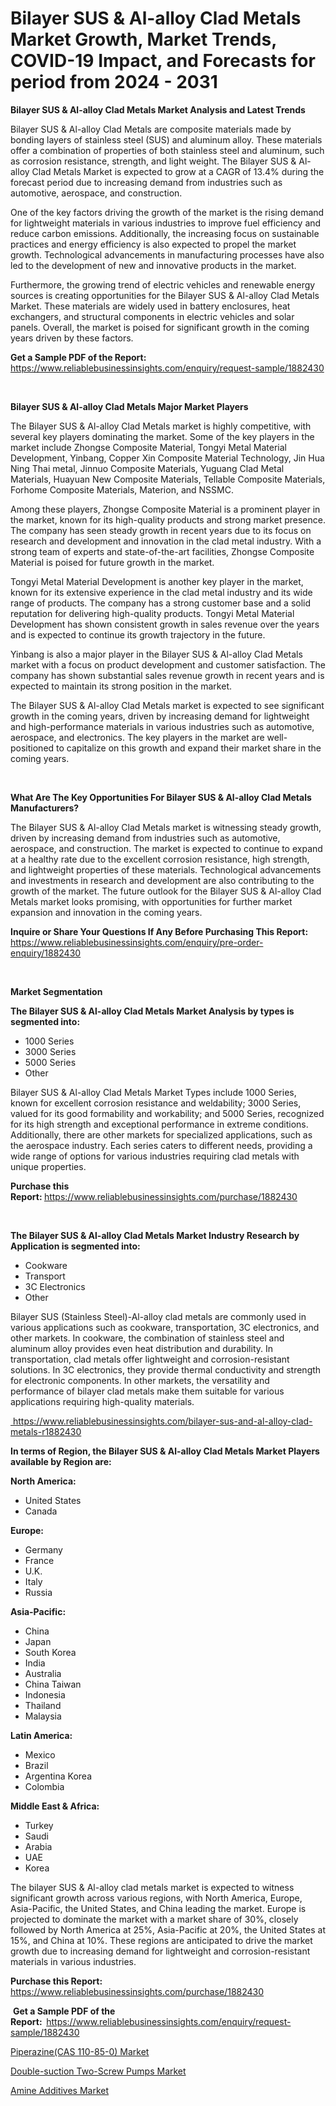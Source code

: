 <p><h1>Bilayer SUS & Al-alloy Clad Metals Market Growth, Market Trends, COVID-19 Impact, and Forecasts for period from 2024 - 2031</h1></p><p><strong>Bilayer SUS & Al-alloy Clad Metals Market Analysis and Latest Trends</strong></p>
<p><p>Bilayer SUS & Al-alloy Clad Metals are composite materials made by bonding layers of stainless steel (SUS) and aluminum alloy. These materials offer a combination of properties of both stainless steel and aluminum, such as corrosion resistance, strength, and light weight. The Bilayer SUS & Al-alloy Clad Metals Market is expected to grow at a CAGR of 13.4% during the forecast period due to increasing demand from industries such as automotive, aerospace, and construction.</p><p>One of the key factors driving the growth of the market is the rising demand for lightweight materials in various industries to improve fuel efficiency and reduce carbon emissions. Additionally, the increasing focus on sustainable practices and energy efficiency is also expected to propel the market growth. Technological advancements in manufacturing processes have also led to the development of new and innovative products in the market.</p><p>Furthermore, the growing trend of electric vehicles and renewable energy sources is creating opportunities for the Bilayer SUS & Al-alloy Clad Metals Market. These materials are widely used in battery enclosures, heat exchangers, and structural components in electric vehicles and solar panels. Overall, the market is poised for significant growth in the coming years driven by these factors.</p></p>
<p><strong>Get a Sample PDF of the Report:&nbsp;</strong> <a href="https://www.reliablebusinessinsights.com/enquiry/request-sample/1882430">https://www.reliablebusinessinsights.com/enquiry/request-sample/1882430</a></p>
<p>&nbsp;</p>
<p><strong>Bilayer SUS & Al-alloy Clad Metals Major Market Players</strong></p>
<p><p>The Bilayer SUS & Al-alloy Clad Metals market is highly competitive, with several key players dominating the market. Some of the key players in the market include Zhongse Composite Material, Tongyi Metal Material Development, Yinbang, Copper Xin Composite Material Technology, Jin Hua Ning Thai metal, Jinnuo Composite Materials, Yuguang Clad Metal Materials, Huayuan New Composite Materials, Tellable Composite Materials, Forhome Composite Materials, Materion, and NSSMC.</p><p>Among these players, Zhongse Composite Material is a prominent player in the market, known for its high-quality products and strong market presence. The company has seen steady growth in recent years due to its focus on research and development and innovation in the clad metal industry. With a strong team of experts and state-of-the-art facilities, Zhongse Composite Material is poised for future growth in the market.</p><p>Tongyi Metal Material Development is another key player in the market, known for its extensive experience in the clad metal industry and its wide range of products. The company has a strong customer base and a solid reputation for delivering high-quality products. Tongyi Metal Material Development has shown consistent growth in sales revenue over the years and is expected to continue its growth trajectory in the future.</p><p>Yinbang is also a major player in the Bilayer SUS & Al-alloy Clad Metals market with a focus on product development and customer satisfaction. The company has shown substantial sales revenue growth in recent years and is expected to maintain its strong position in the market.</p><p>The Bilayer SUS & Al-alloy Clad Metals market is expected to see significant growth in the coming years, driven by increasing demand for lightweight and high-performance materials in various industries such as automotive, aerospace, and electronics. The key players in the market are well-positioned to capitalize on this growth and expand their market share in the coming years.</p></p>
<p>&nbsp;</p>
<p><strong>What Are The Key Opportunities For Bilayer SUS & Al-alloy Clad Metals Manufacturers?</strong></p>
<p><p>The Bilayer SUS & Al-alloy Clad Metals market is witnessing steady growth, driven by increasing demand from industries such as automotive, aerospace, and construction. The market is expected to continue to expand at a healthy rate due to the excellent corrosion resistance, high strength, and lightweight properties of these materials. Technological advancements and investments in research and development are also contributing to the growth of the market. The future outlook for the Bilayer SUS & Al-alloy Clad Metals market looks promising, with opportunities for further market expansion and innovation in the coming years.</p></p>
<p><strong>Inquire or Share Your Questions If Any Before Purchasing This Report:</strong> <a href="https://www.reliablebusinessinsights.com/enquiry/pre-order-enquiry/1882430">https://www.reliablebusinessinsights.com/enquiry/pre-order-enquiry/1882430</a></p>
<p>&nbsp;</p>
<p><strong>Market Segmentation</strong></p>
<p><strong>The Bilayer SUS & Al-alloy Clad Metals Market Analysis by types is segmented into:</strong></p>
<p><ul><li>1000 Series</li><li>3000 Series</li><li>5000 Series</li><li>Other</li></ul></p>
<p><p>Bilayer SUS & Al-alloy Clad Metals Market Types include 1000 Series, known for excellent corrosion resistance and weldability; 3000 Series, valued for its good formability and workability; and 5000 Series, recognized for its high strength and exceptional performance in extreme conditions. Additionally, there are other markets for specialized applications, such as the aerospace industry. Each series caters to different needs, providing a wide range of options for various industries requiring clad metals with unique properties.</p></p>
<p><strong>Purchase this Report:&nbsp;</strong><a href="https://www.reliablebusinessinsights.com/purchase/1882430">https://www.reliablebusinessinsights.com/purchase/1882430</a></p>
<p>&nbsp;</p>
<p><strong>The Bilayer SUS & Al-alloy Clad Metals Market Industry Research by Application is segmented into:</strong></p>
<p><ul><li>Cookware</li><li>Transport</li><li>3C Electronics</li><li>Other</li></ul></p>
<p><p>Bilayer SUS (Stainless Steel)-Al-alloy clad metals are commonly used in various applications such as cookware, transportation, 3C electronics, and other markets. In cookware, the combination of stainless steel and aluminum alloy provides even heat distribution and durability. In transportation, clad metals offer lightweight and corrosion-resistant solutions. In 3C electronics, they provide thermal conductivity and strength for electronic components. In other markets, the versatility and performance of bilayer clad metals make them suitable for various applications requiring high-quality materials.</p></p>
<p><a href="https://www.reliablebusinessinsights.com/bilayer-sus-and-al-alloy-clad-metals-r1882430">&nbsp;https://www.reliablebusinessinsights.com/bilayer-sus-and-al-alloy-clad-metals-r1882430</a></p>
<p><strong>In terms of Region, the Bilayer SUS & Al-alloy Clad Metals Market Players available by Region are:</strong></p>
<p>
    <p> <strong> North America: </strong>
        <ul>
            <li>United States</li>
            <li>Canada</li>
        </ul>
        </p> 
    <p> <strong> Europe: </strong>
        <ul>
            <li>Germany</li>
            <li>France</li>
            <li>U.K.</li>
            <li>Italy</li>
            <li>Russia</li>
        </ul>
        </p> 
    <p> <strong> Asia-Pacific: </strong>
        <ul>
            <li>China</li>
            <li>Japan</li>
            <li>South Korea</li>
            <li>India</li>
            <li>Australia</li>
            <li>China Taiwan</li>
            <li>Indonesia</li>
            <li>Thailand</li>
            <li>Malaysia</li>
        </ul>
        </p> 
    <p> <strong> Latin America: </strong>
        <ul>
            <li>Mexico</li>
            <li>Brazil</li>
            <li>Argentina Korea</li>
            <li>Colombia</li>
        </ul>
        </p> 
    <p> <strong> Middle East & Africa: </strong>
        <ul>
            <li>Turkey</li>
            <li>Saudi</li>
            <li>Arabia</li>
            <li>UAE</li>
            <li>Korea</li>
        </ul>
    </p>
    </p>
<p><p>The bilayer SUS & Al-alloy clad metals market is expected to witness significant growth across various regions, with North America, Europe, Asia-Pacific, the United States, and China leading the market. Europe is projected to dominate the market with a market share of 30%, closely followed by North America at 25%, Asia-Pacific at 20%, the United States at 15%, and China at 10%. These regions are anticipated to drive the market growth due to increasing demand for lightweight and corrosion-resistant materials in various industries.</p></p>
<p><strong>Purchase this Report: </strong><a href="https://www.reliablebusinessinsights.com/purchase/1882430">https://www.reliablebusinessinsights.com/purchase/1882430</a></p>
<p>&nbsp;<strong>Get a Sample PDF of the Report:&nbsp;&nbsp;</strong><a href="https://www.reliablebusinessinsights.com/enquiry/request-sample/1882430">https://www.reliablebusinessinsights.com/enquiry/request-sample/1882430</a></p>
<p><strong></strong></p>
<p><p><a href="https://github.com/rslnowrouzi/Market-Research-Report-List-1/blob/main/piperazinecas-110-85-0-market.md">Piperazine(CAS 110-85-0) Market</a></p><p><a href="https://view.publitas.com/reportprime-1/global-double-suction-two-screw-pumps-market-is-projected-to-grow-at-a-cagr-of-4-9-forcasted-for-period-from-2024-to-2031/">Double-suction Two-Screw Pumps Market</a></p><p><a href="https://github.com/syaifulanwaramsyori/Market-Research-Report-List-1/blob/main/amine-additives-market.md">Amine Additives Market</a></p></p>